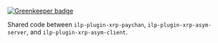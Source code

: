 
[![Greenkeeper badge](https://badges.greenkeeper.io/interledgerjs/ilp-plugin-xrp-paychan-shared.svg)](https://greenkeeper.io/)

Shared code between `ilp-plugin-xrp-paychan`, `ilp-plugin-xrp-asym-server`, and `ilp-plugin-xrp-asym-client`.

